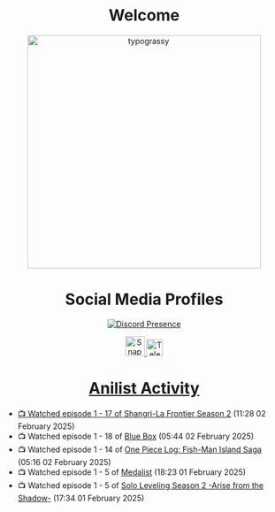 <div align="center">

# Welcome
<a href="https://github.com/kawarimidoll/typograssy">
    <img alt="typograssy" src="https://typograssy.deno.dev/api?text=%E3%82%88%E3%81%86%E3%81%93%E3%81%9D%E3%81%BF%E3%81%AA%E3%81%95%E3%82%93%20-%20Sheby--&&l0=none&l1=82d9d0&l2=027353&l3=038c4c&l4=01402e&bg=none&frame=none&speed=100&comment=" width="421.99">
</a>

</div>

<div align="center">

# Social Media Profiles

[![Discord Presence](https://lanyard.cnrad.dev/api/612532963938271232)](https://discord.com/users/612532963938271232)


<a href="https://www.snapchat.com/add/a.sheby" title="Snapchat Profile">
    <img src="https://www.freepnglogos.com/uploads/snapchat-logo-png-0.png" width="35" alt="Snapchat Logo" />


<a href="https://t.me/ASheby" title="Telegram Profile">
    <img src="https://www.freepnglogos.com/uploads/telegram-logo-png-0.png" width="30" alt="Telegram Logo" />


</div>

<div align="center">

# Anilist Activity

</div>

<!-- ANILIST_ACTIVITY:start -->

-   📺 Watched episode 1 - 17 of [Shangri-La Frontier Season 2](https://anilist.co/anime/176508) (11:28 02 February 2025)
-   📺 Watched episode 1 - 18 of [Blue Box](https://anilist.co/anime/170942) (05:44 02 February 2025)
-   📺 Watched episode 1 - 14 of [One Piece Log: Fish-Man Island Saga](https://anilist.co/anime/183423) (05:16 02 February 2025)
-   📺 Watched episode 1 - 5 of [Medalist](https://anilist.co/anime/165171) (18:23 01 February 2025)
-   📺 Watched episode 1 - 5 of [Solo Leveling Season 2 -Arise from the Shadow-](https://anilist.co/anime/176496) (17:34 01 February 2025)

<!-- ANILIST_ACTIVITY:end -->
